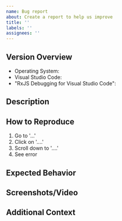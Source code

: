 ```yaml
---
name: Bug report
about: Create a report to help us improve
title: ''
labels: ''
assignees: ''
---
```


## Version Overview

- Operating System: <!-- e.g. Windows 10, MacOS 11.2.3, Ubuntu 12.04, etc. -->
- Visual Studio Code: <!-- e.g. 1.55.0 -->
- "RxJS Debugging for Visual Studio Code": <!-- eg 0.1.2 -->
<!-- - NodeJS: <!-- e.g. 14.16.1, if applicable] -->
<!-- - Browser: <!-- e.g. Firefox 88.0, if applicable] -->

## Description

<!-- A clear and concise description of what the bug is. -->

## How to Reproduce

<!-- Steps to reproduce the behavior: -->

1. Go to '...'
2. Click on '....'
3. Scroll down to '....'
4. See error

## Expected Behavior

<!-- A clear and concise description of what you expected to happen. -->

## Screenshots/Video

<!-- If available/applicable, add screenshots and/or videos to help explain your problem. -->

## Additional Context

<!-- Add any other context about the problem here. -->

<!-- Feel free to add any more information to your bug report -->
<!-- Thank you for your contribution! -->
